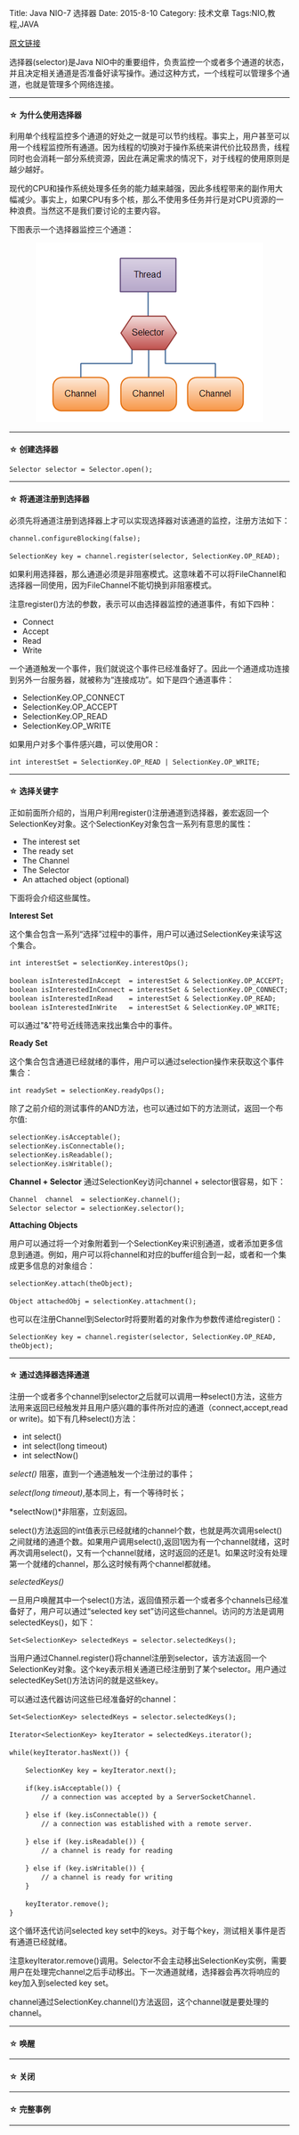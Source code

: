 Title: Java NIO-7 选择器
Date: 2015-8-10 
Category: 技术文章
Tags:NIO,教程,JAVA

<a href=http://tutorials.jenkov.com/java-nio/selectors.html>原文链接</a>

选择器(selector)是Java NIO中的重要组件，负责监控一个或者多个通道的状态，并且决定相关通道是否准备好读写操作。通过这种方式，一个线程可以管理多个通道，也就是管理多个网络连接。
<hr>

<h4>&#9734;&nbsp;为什么使用选择器</h4>

利用单个线程监控多个通道的好处之一就是可以节约线程。事实上，用户甚至可以用一个线程监控所有通道。因为线程的切换对于操作系统来讲代价比较昂贵，线程同时也会消耗一部分系统资源，因此在满足需求的情况下，对于线程的使用原则是越少越好。

现代的CPU和操作系统处理多任务的能力越来越强，因此多线程带来的副作用大幅减少。事实上，如果CPU有多个核，那么不使用多任务并行是对CPU资源的一种浪费。当然这不是我们要讨论的主要内容。

下图表示一个选择器监控三个通道：

<p align="center">
	<img class=embeded-img src="./images/overview-selectors.png">
</p>

<hr>

<h4>&#9734;&nbsp;创建选择器</h4>


	Selector selector = Selector.open();

<hr>

<h4>&#9734;&nbsp;将通道注册到选择器</h4>

必须先将通道注册到选择器上才可以实现选择器对该通道的监控，注册方法如下：

	channel.configureBlocking(false);

	SelectionKey key = channel.register(selector, SelectionKey.OP_READ);
    
如果利用选择器，那么通道必须是非阻塞模式。这意味着不可以将FileChannel和选择器一同使用，因为FileChannel不能切换到非阻塞模式。

注意register()方法的参数，表示可以由选择器监控的通道事件，有如下四种：

+	Connect
+	Accept
+	Read
+	Write	

一个通道触发一个事件，我们就说这个事件已经准备好了。因此一个通道成功连接到另外一台服务器，就被称为“连接成功”。如下是四个通道事件：

+	SelectionKey.OP_CONNECT
+	SelectionKey.OP_ACCEPT
+	SelectionKey.OP_READ
+	SelectionKey.OP_WRITE

如果用户对多个事件感兴趣，可以使用OR：

	int interestSet = SelectionKey.OP_READ | SelectionKey.OP_WRITE; 
    
<hr>
<h4>&#9734;&nbsp;选择关键字</h4>

正如前面所介绍的，当用户利用register()注册通道到选择器，姜宏返回一个SelectionKey对象。这个SelectionKey对象包含一系列有意思的属性：

+	The interest set
+	The ready set
+	The Channel
+	The Selector
+	An attached object (optional)

下面将会介绍这些属性。

**Interest Set**

这个集合包含一系列“选择”过程中的事件，用户可以通过SelectionKey来读写这个集合。
```
int interestSet = selectionKey.interestOps();

boolean isInterestedInAccept  = interestSet & SelectionKey.OP_ACCEPT;
boolean isInterestedInConnect = interestSet & SelectionKey.OP_CONNECT;
boolean isInterestedInRead    = interestSet & SelectionKey.OP_READ;
boolean isInterestedInWrite   = interestSet & SelectionKey.OP_WRITE; 
```
可以通过"&"符号近线筛选来找出集合中的事件。

**Ready Set**

这个集合包含通道已经就绪的事件，用户可以通过selection操作来获取这个事件集合：

	int readySet = selectionKey.readyOps();
    
除了之前介绍的测试事件的AND方法，也可以通过如下的方法测试，返回一个布尔值:

```
selectionKey.isAcceptable();
selectionKey.isConnectable();
selectionKey.isReadable();
selectionKey.isWritable();
```

**Channel + Selector**
通过SelectionKey访问channel + selector很容易，如下：
	
    Channel  channel  = selectionKey.channel();
	Selector selector = selectionKey.selector(); 

**Attaching Objects**

用户可以通过将一个对象附着到一个SelectionKey来识别通道，或者添加更多信息到通道。例如，用户可以将channel和对应的buffer组合到一起，或者和一个集成更多信息的对象组合：

	selectionKey.attach(theObject);

	Object attachedObj = selectionKey.attachment();
    
也可以在注册Channel到Selector时将要附着的对象作为参数传递给register()：
	
    SelectionKey key = channel.register(selector, SelectionKey.OP_READ, theObject);
    
<hr>

<h4>&#9734;&nbsp;通过选择器选择通道</h4>

注册一个或者多个channel到selector之后就可以调用一种select()方法，这些方法用来返回已经触发并且用户感兴趣的事件所对应的通道（connect,accept,read or write)。如下有几种select()方法：

+	int select()
+	int select(long timeout)
+	int selectNow()

*select()* 阻塞，直到一个通道触发一个注册过的事件；

*select(long timeout)*,基本同上，有一个等待时长；

*selectNow()*非阻塞，立刻返回。

select()方法返回的int值表示已经就绪的channel个数，也就是两次调用select()之间就绪的通道个数。如果用户调用select(),返回1因为有一个channel就绪，这时再次调用select()，又有一个channel就绪，这时返回的还是1。如果这时没有处理第一个就绪的channel，那么这时候有两个channel都就绪。

*selectedKeys()*

一旦用户唤醒其中一个select()方法，返回值预示着一个或者多个channels已经准备好了，用户可以通过“selected key set”访问这些channel。访问的方法是调用selectedKeys()，如下：

	Set<SelectionKey> selectedKeys = selector.selectedKeys(); 
    
当用户通过Channel.register()将channel注册到selector，该方法返回一个SelectionKey对象。这个key表示相关通道已经注册到了某个selector。用户通过selectedKeySet()方法访问的就是这些key。

可以通过迭代器访问这些已经准备好的channel：
```
Set<SelectionKey> selectedKeys = selector.selectedKeys();

Iterator<SelectionKey> keyIterator = selectedKeys.iterator();

while(keyIterator.hasNext()) {
    
    SelectionKey key = keyIterator.next();

    if(key.isAcceptable()) {
        // a connection was accepted by a ServerSocketChannel.

    } else if (key.isConnectable()) {
        // a connection was established with a remote server.

    } else if (key.isReadable()) {
        // a channel is ready for reading

    } else if (key.isWritable()) {
        // a channel is ready for writing
    }

    keyIterator.remove();
}
```

这个循环迭代访问selected key set中的keys。对于每个key，测试相关事件是否有通道已经就绪。

注意keyIterator.remove()调用。Selector不会主动移出SelectionKey实例，需要用户在处理完channel之后手动移出。下一次通道就绪，选择器会再次将响应的key加入到selected key set。

channel通过SelectionKey.channel()方法返回，这个channel就是要处理的channel。
<hr>

<h4>&#9734;&nbsp;唤醒</h4>


<hr>
<h4>&#9734;&nbsp;关闭</h4>


<hr>

<h4>&#9734;&nbsp;完整事例</h4>


<hr>

